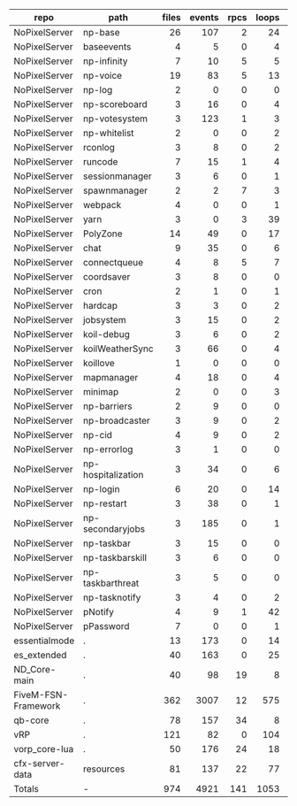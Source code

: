 repo | path | files | events | rpcs | loops | persistence | cluster | status | notes
---|---|---:|---:|---:|---:|---|---|---|---
NoPixelServer | np-base | 26 | 107 | 2 | 24 | 73 | sessions | SCANNED | yes
NoPixelServer | baseevents | 4 | 5 | 0 | 4 | 0 | telemetry | SCANNED | yes
NoPixelServer | np-infinity | 7 | 10 | 5 | 5 | 1 | world | SCANNED | yes
NoPixelServer | np-voice | 19 | 83 | 5 | 13 | 24 | voice | SCANNED | yes
NoPixelServer | np-log | 2 | 0 | 0 | 0 | 2 | telemetry | SCANNED | yes
NoPixelServer | np-scoreboard | 3 | 16 | 0 | 4 | 2 | ux | SCANNED | yes
NoPixelServer | np-votesystem | 3 | 123 | 1 | 3 | 69 | ux | SCANNED | yes
NoPixelServer | np-whitelist | 2 | 0 | 0 | 2 | 1 | sessions | SCANNED | yes
NoPixelServer | rconlog | 3 | 8 | 0 | 2 | 7 | telemetry | SCANNED | yes
NoPixelServer | runcode | 7 | 15 | 1 | 4 | 4 | system | SCANNED | yes
NoPixelServer | sessionmanager | 3 | 6 | 0 | 1 | 0 | sessions | SCANNED | yes
NoPixelServer | spawnmanager | 2 | 2 | 7 | 3 | 2 | sessions | SCANNED | yes
NoPixelServer | webpack | 4 | 0 | 0 | 1 | 0 | tooling | SCANNED | no
NoPixelServer | yarn | 3 | 0 | 3 | 39 | 260 | tooling | SCANNED | no
NoPixelServer | PolyZone | 14 | 49 | 0 | 17 | 4 | world | SCANNED | yes
NoPixelServer | chat | 9 | 35 | 0 | 6 | 5 | ux | SCANNED | yes
NoPixelServer | connectqueue | 4 | 8 | 5 | 7 | 10 | queue | SCANNED | yes
NoPixelServer | coordsaver | 3 | 8 | 0 | 0 | 0 | world | SCANNED | yes
NoPixelServer | cron | 2 | 1 | 0 | 1 | 0 | scheduler | SCANNED | yes
NoPixelServer | hardcap | 3 | 3 | 0 | 2 | 0 | queue | SCANNED | yes
NoPixelServer | jobsystem | 3 | 15 | 0 | 2 | 5 | jobs | SCANNED | yes
NoPixelServer | koil-debug | 3 | 6 | 0 | 2 | 0 | telemetry | SCANNED | yes
NoPixelServer | koilWeatherSync | 3 | 66 | 0 | 4 | 1 | world | SCANNED | yes
NoPixelServer | koillove | 1 | 0 | 0 | 0 | 0 | ux | SCANNED | yes
NoPixelServer | mapmanager | 4 | 18 | 0 | 4 | 0 | world | SCANNED | yes
NoPixelServer | minimap | 2 | 0 | 0 | 3 | 0 | ux | SCANNED | yes
NoPixelServer | np-barriers | 2 | 9 | 0 | 0 | 0 | world | SCANNED | yes
NoPixelServer | np-broadcaster | 3 | 9 | 0 | 2 | 0 | voice | SCANNED | yes
NoPixelServer | np-cid | 4 | 9 | 0 | 2 | 0 | sessions | SCANNED | yes
NoPixelServer | np-errorlog | 3 | 1 | 0 | 0 | 0 | telemetry | SCANNED | yes
NoPixelServer | np-hospitalization | 3 | 34 | 0 | 6 | 2 | world | SCANNED | yes
NoPixelServer | np-login | 6 | 20 | 0 | 14 | 12 | sessions | SCANNED | yes
NoPixelServer | np-restart | 3 | 38 | 0 | 1 | 0 | system | SCANNED | yes
NoPixelServer | np-secondaryjobs | 3 | 185 | 0 | 1 | 45 | jobs | SCANNED | yes
NoPixelServer | np-taskbar | 3 | 15 | 0 | 0 | 4 | ux | SCANNED | yes
NoPixelServer | np-taskbarskill | 3 | 6 | 0 | 0 | 6 | ux | SCANNED | yes
NoPixelServer | np-taskbarthreat | 3 | 5 | 0 | 0 | 3 | ux | SCANNED | yes
NoPixelServer | np-tasknotify | 3 | 4 | 0 | 2 | 2 | ux | SCANNED | yes
NoPixelServer | pNotify | 4 | 9 | 1 | 42 | 3 | ux | SCANNED | yes
NoPixelServer | pPassword | 7 | 0 | 0 | 1 | 1 | security | SCANNED | yes
essentialmode | . | 13 | 173 | 0 | 14 | 17 | sessions | SCANNED | no
es_extended | . | 40 | 163 | 0 | 25 | 49 | sessions | SCANNED | no
ND_Core-main | . | 40 | 98 | 19 | 8 | 86 | sessions | SCANNED | no
FiveM-FSN-Framework | . | 362 | 3007 | 12 | 575 | 523 | sessions | SCANNED | no
qb-core | . | 78 | 157 | 34 | 8 | 101 | sessions | SCANNED | no
vRP | . | 121 | 82 | 0 | 104 | 175 | sessions | SCANNED | no
vorp_core-lua | . | 50 | 176 | 24 | 18 | 146 | sessions | SCANNED | no
cfx-server-data | resources | 81 | 137 | 22 | 77 | 291 | world | SCANNED | no
Totals | - | 974 | 4921 | 141 | 1053 | - | - | - | -
